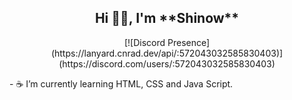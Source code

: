 <div align="center"> <h2> Hi 👋🏽, I'm **Shinow** </h2>
[![Discord Presence](https://lanyard.cnrad.dev/api/:572043032585830403)](https://discord.com/users/:572043032585830403)
</div>
<p>- ☕ I’m currently learning HTML, CSS and Java Script.
</p>
